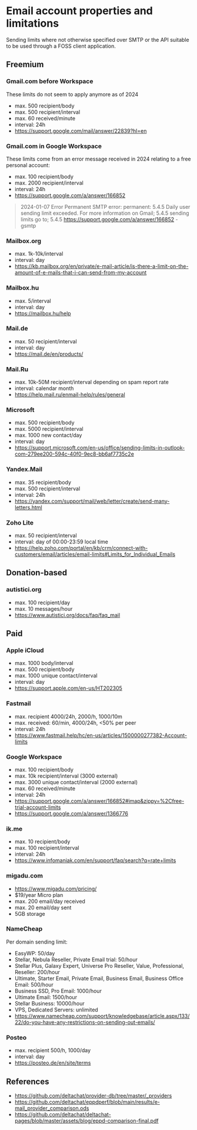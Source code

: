 # Email account properties and limitations

Sending limits where not otherwise specified over SMTP or the API suitable to be used through a FOSS client application.

## Freemium

### Gmail.com before Workspace

These limits do not seem to apply anymore as of 2024

* max. 500 recipient/body
* max. 500 recipient/interval
* max. 60 received/minute
* interval: 24h
* https://support.google.com/mail/answer/22839?hl=en

### Gmail.com in Google Workspace

These limits come from an error message received in 2024 relating to a free personal account:

* max. 100 recipient/body
* max. 2000 recipient/interval
* interval: 24h
* https://support.google.com/a/answer/166852

> 2024-01-07
> Error
> Permanent SMTP error: permanent:
> 5.4.5 Daily user sending limit exceeded. For more information on Gmail;
> 5.4.5 sending limits go to;
> 5.4.5 https://support.google.com/a/answer/166852
> -gsmtp

### Mailbox.org

* max. 1k-10k/interval
* interval: day
* https://kb.mailbox.org/en/private/e-mail-article/is-there-a-limit-on-the-amount-of-e-mails-that-i-can-send-from-my-account

### Mailbox.hu

* max. 5/interval
* interval: day
* https://mailbox.hu/help

### Mail.de

* max. 50 recipient/interval
* interval: day
* https://mail.de/en/products/

### Mail.Ru

* max. 10k-50M recipient/interval depending on spam report rate
* interval: calendar month
* https://help.mail.ru/enmail-help/rules/general

### Microsoft

* max. 500 recipient/body
* max. 5000 recipient/interval
* max. 1000 new contact/day
* interval: day
* https://support.microsoft.com/en-us/office/sending-limits-in-outlook-com-279ee200-594c-40f0-9ec8-bb6af7735c2e

### Yandex.Mail

* max. 35 recipient/body
* max. 500 recipient/interval
* interval: 24h
* https://yandex.com/support/mail/web/letter/create/send-many-letters.html

### Zoho Lite

* max. 50 recipient/interval
* interval: day of 00:00-23:59 local time
* https://help.zoho.com/portal/en/kb/crm/connect-with-customers/email/articles/email-limits#Limits_for_Individual_Emails

## Donation-based

### autistici.org

* max. 100 recipient/day
* max. 10 messages/hour
* https://www.autistici.org/docs/faq/faq_mail

## Paid

### Apple iCloud

* max. 1000 body/interval
* max. 500 recipient/body
* max. 1000 unique contact/interval
* interval: day
* https://support.apple.com/en-us/HT202305

### Fastmail

* max. recipient 4000/24h, 2000/h, 1000/10m
* max. received: 60/min, 4000/24h, <50% per peer
* interval: 24h
* https://www.fastmail.help/hc/en-us/articles/1500000277382-Account-limits

### Google Workspace

* max. 100 recipient/body
* max. 10k recipient/interval (3000 external)
* max. 3000 unique contact/interval (2000 external)
* max. 60 received/minute
* interval: 24h
* https://support.google.com/a/answer/166852#imap&zippy=%2Cfree-trial-account-limits
* https://support.google.com/a/answer/1366776

### ik.me

* max. 10 recipient/body
* max. 100 recipient/interval
* interval: 24h
* https://www.infomaniak.com/en/support/faq/search?q=rate+limits

### migadu.com

* https://www.migadu.com/pricing/
* $19/year Micro plan
* max. 200 email/day received
* max. 20 email/day sent
* 5GB storage

### NameCheap

Per domain sending limit:

* EasyWP: 50/day
* Stellar, Nebula Reseller, Private Email trial: 50/hour
* Stellar Plus, Galaxy Expert, Universe Pro Reseller, Value, Professional, Reseller: 200/hour
* Ultimate, Starter Email, Private Email, Business Email, Business Office Email: 500/hour
* Business SSD, Pro Email: 1000/hour
* Ultimate Email: 1500/hour
* Stellar Business: 10000/hour
* VPS, Dedicated Servers: unlimited
* https://www.namecheap.com/support/knowledgebase/article.aspx/133/22/do-you-have-any-restrictions-on-sending-out-emails/

### Posteo

* max. recipient 500/h, 1000/day
* interval: day
* https://posteo.de/en/site/terms

## References

* https://github.com/deltachat/provider-db/tree/master/_providers
* https://github.com/deltachat/eppdperf/blob/main/results/e-mail_provider_comparison.ods
* https://github.com/deltachat/deltachat-pages/blob/master/assets/blog/eppd-comparison-final.pdf
